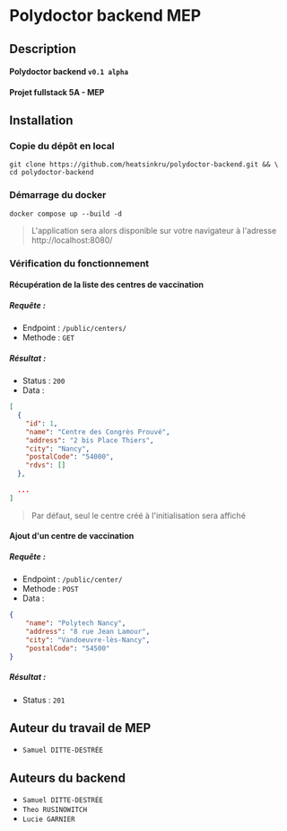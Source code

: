# Polydoctor backend MEP

## Description

#### Polydoctor backend `v0.1 alpha`
#### Projet fullstack 5A - MEP

## Installation

### Copie du dépôt en local

```shell
git clone https://github.com/heatsinkru/polydoctor-backend.git && \
cd polydoctor-backend
```

### Démarrage du docker

```shell
docker compose up --build -d
```

> L'application sera alors disponible sur votre navigateur à l'adresse http://localhost:8080/

### Vérification du fonctionnement

#### Récupération de la liste des centres de vaccination

##### Requête :

- Endpoint : `/public/centers/`
- Methode : `GET`

##### Résultat :

- Status : `200`
- Data :

```json
[
  {
    "id": 1,
    "name": "Centre des Congrès Prouvé",
    "address": "2 bis Place Thiers",
    "city": "Nancy",
    "postalCode": "54000",
    "rdvs": []
  },

  ...
]
```

> Par défaut, seul le centre créé à l'initialisation sera affiché

#### Ajout d'un centre de vaccination

##### Requête :

- Endpoint : `/public/center/`
- Methode : `POST`
- Data :

```json
{
    "name": "Polytech Nancy",
    "address": "8 rue Jean Lamour",
    "city": "Vandoeuvre-lès-Nancy",
    "postalCode": "54500"
}
```

##### Résultat :

- Status : `201`

## Auteur du travail de MEP

- `Samuel DITTE-DESTRÉE`


## Auteurs du backend

- `Samuel DITTE-DESTRÉE`
- `Theo RUSINOWITCH`
- `Lucie GARNIER`
